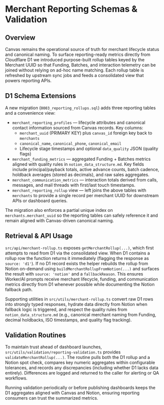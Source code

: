 # Merchant Reporting Schemas & Validation

## Overview

Canvas remains the operational source of truth for merchant lifecycle status and canonical naming. To surface reporting-ready
metrics directly from Cloudflare D1 we introduced purpose-built rollup tables keyed by the Merchant UUID so that Funding,
Batches, and interaction telemetry can be joined without relying on ad-hoc name matching. Each rollup table is refreshed by
upstream sync jobs and feeds a consolidated view that powers reporting APIs.

## D1 Schema Extensions

A new migration (`0003_reporting_rollups.sql`) adds three reporting tables and a convenience view:

- `merchant_reporting_profiles` — lifecycle attributes and canonical contact information sourced from Canvas records. Key
  columns:
  - `merchant_uuid` (PRIMARY KEY) plus `canvas_id` foreign key back to `merchants`
  - `canonical_name`, `canonical_phone`, `canonical_email`
  - Lifecycle stage timestamps and optional `data_quality` JSON (quality flags)
- `merchant_funding_metrics` — aggregated Funding + Batches metrics aligned with quality rules in
  `notion_data_structure.md`. Key fields include principal/payback totals, active advance counts, batch cadence, holdback
  averages (stored as decimals), and raw sales aggregates.
- `merchant_communication_metrics` — interaction totals derived from calls, messages, and mail threads with first/last
  touch timestamps.
- `merchant_reporting_rollup` view — left joins the above tables with `merchants` to provide a single record per merchant UUID
  for downstream APIs or dashboard queries.

The migration also enforces a partial unique index on `merchants.merchant_uuid` so the reporting tables can safely reference
it and remain aligned with Canvas-driven canonical naming.

## Retrieval & API Usage

`src/api/merchant-rollup.ts` exposes `getMerchantRollup(...)`, which first attempts to read from D1 via the consolidated
view. When D1 contains a rollup row the function returns it immediately (flagging the response as `source: 'd1'`). If no D1
record exists the helper rebuilds the rollup from Notion on-demand using `buildMerchantRollupFromNotion(...)` and surfaces the
result with `source: 'notion'` and a `fallbackReason`. This ensures Worker/AI prompts receive merchant lifecycle, funding, and
communication metrics directly from D1 whenever possible while documenting the Notion fallback path.

Supporting utilities in `src/utils/merchant-rollup.ts` convert raw D1 rows into strongly typed responses, hydrate data directly
from Notion when fallback logic is triggered, and respect the quality rules from `notion_data_structure.md` (e.g., canonical
merchant naming from Funding, decimal holdbacks, ISO timestamps, and quality flag tracking).

## Validation Routines

To maintain trust ahead of dashboard launches, `src/utils/validation/reporting-validation.ts` provides
`validateMerchantRollup(...)`. The routine pulls both the D1 rollup and a Notion spot check, compares key numeric aggregates
within configurable tolerances, and records any discrepancies (including whether D1 lacks data entirely). Differences are
logged and returned to the caller for alerting or QA workflows.

Running validation periodically or before publishing dashboards keeps the D1 aggregates aligned with Canvas and Notion,
ensuring reporting consumers can trust the summarized metrics.
